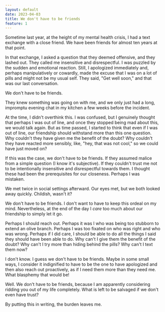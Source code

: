 ```yaml
---
layout: default
date: 2023-04-03
title: We don't have to be friends
feature: 1
---
```


Sometime last year, at the height of my mental health crisis, I had a text exchange with a close friend. We have been friends for almost ten years at that point.

In that exchange, I asked a question that they deemed offensive, and they lashed out. They called me insensitive and disrespectful. I was puzzled by the sudden and emotional reaction. Still, I apologized immediately and, perhaps manipulatively or cowardly, made the excuse that I was on a lot of pills and might not be my usual self. They said, "Get well soon," and that was our last conversation.

We don't have to be friends.

They knew something was going on with me, and we only just had a long, impromptu evening chat in my kitchen a few weeks before the incident. 

At the time, I didn't overthink this. I was confused, but I genuinely thought that perhaps I was out of line, and once they stopped being mad about this, we would talk again. But as time passed, I started to think that even if I was out of line, our friendship should withstand more than this one question. Why couldn't they have given me the benefit of the doubt? Why couldn't they have reacted more sensibly, like, "hey, that was not cool," so we could have just moved on?

If this was the case, we don't have to be friends. If they assumed malice from a simple question (I know it's subjective). If they couldn't trust me not to be intentionally insensitive and disrespectful towards them. I thought these had been the prerequisites for our closeness. Perhaps I was mistaken.

We met twice in social settings afterward. Our eyes met, but we both looked away quickly. Childish, wasn't it?

We don't have to be friends. I don't want to have to keep this ordeal on my mind. Nevertheless, at the end of the day I _care_ too much about our friendship to simply let it go.

Perhaps I should reach out. Perhaps it was I who was being too stubborn to extend an olive branch. Perhaps I was too fixated on who was right and who was wrong. Perhaps if I did care, I should be able to do all the things I said they should have been able to do. Why can't I give them the benefit of the doubt? Why can't I try more than hiding behind the pills? Why can't I text them now?

I don't know. I guess we don't have to be friends. Maybe in some small ways, I consider it indignified to have to be the one to have apologized and then also reach out proactively, as if I need them more than they need me. What blasphemy that would be!

Well. We don't have to be friends, because I am apparently considering ridding you out of my life completely. What is left to be salvaged if we don't even have trust?

By putting this in writing, the burden leaves me.
